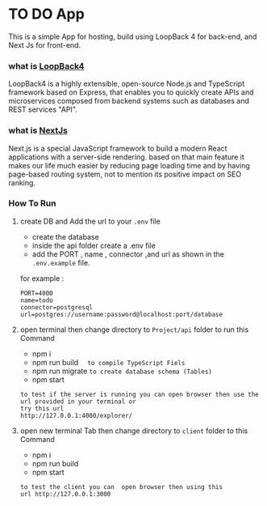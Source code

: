 # TO DO App

This is a simple App for hosting, build using LoopBack 4 for back-end, and Next Js for front-end.

### what is [LoopBack4](https://loopback.io/)
LoopBack4 is a highly extensible, open-source Node.js and TypeScript framework based on Express, that enables you to quickly create APIs and microservices composed from backend systems such as databases and REST services "API".


### what is [NextJs](https://nextjs.org/)
Next.js is a special JavaScript framework to build a modern React applications with a server-side rendering. based on that main feature it makes our life much easier by reducing page loading time and by having page-based routing system, not to mention its positive impact on SEO ranking.

### How To Run
1. create DB and Add the url to your `.env` file
     - create the database 
     - inside the api folder create a .env file 
     - add the PORT , name , connector ,and url as shown in the `.env.example` file.
     
     for example :
   ``` 
   PORT=4000
   name=todo
   connector=postgresql
   url=postgres://username:password@localhost:port/database
   ```
2. open terminal then change directory to `Project/api` folder to run this Command
    - npm i
    - npm run build ```   to compile TypeScript Fiels ```
    - npm run migrate ``` to create database schema (Tables) ```
    - npm start
    ```
    to test if the server is running you can open browser then use the url provided in your terminal or 
    try this url
    http://127.0.0.1:4000/explorer/
    ```
3. open new terminal Tab then change directory to `client` folder to this Command
    - npm i
    - npm run build
    - npm start
    ```
    to test the client you can  open browser then using this
    url http://127.0.0.1:3000
    ```
